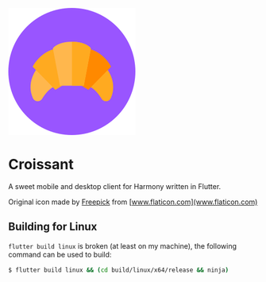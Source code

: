 ![logo](assets/logo256.png)

# Croissant

A sweet mobile and desktop client for Harmony written in Flutter.

Original icon made by [Freepick](https://www.flaticon.com/authors/freepik) from [www.flaticon.com](www.flaticon.com)

## Building for Linux

`flutter build linux` is broken (at least on my machine), the following command can be used to build:

```sh
$ flutter build linux && (cd build/linux/x64/release && ninja)
```